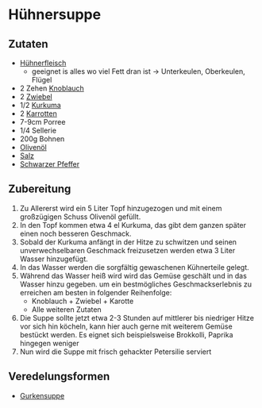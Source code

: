 # Hühnersuppe
## Zutaten
- [Hühnerfleisch](../Rohstoffe/Hochwertige_Rohstoffe/Hühnerfleisch.md)
	- geeignet is alles wo viel Fett dran ist -> Unterkeulen, Oberkeulen, Flügel
- 2 Zehen [Knoblauch](../Rohstoffe/Hochwertige_Rohstoffe/Knoblauch.md)
- 2 [Zwiebel](../Rohstoffe/Hochwertige_Rohstoffe/Zwiebel.md)
- 1/2 [Kurkuma](../Rohstoffe/Hochwertige_Rohstoffe/Kurkuma.md)
- 2 [Karrotten](../Rohstoffe/Hochwertige_Rohstoffe/Karrotte.md)
- 7-9cm Porree
- 1/4 Sellerie
- 200g Bohnen
- [Olivenöl](../Rohstoffe/Hochwertige_Rohstoffe/Olivenöl.md)
- [Salz](../Rohstoffe/Hochwertige_Rohstoffe/Salze/Salz.md)
- [Schwarzer Pfeffer](../Rohstoffe/Hochwertige_Rohstoffe/Schwarzer%20Pfeffer.md)



## Zubereitung
1. Zu Allererst wird ein 5 Liter Topf hinzugezogen und mit einem großzügigen Schuss Olivenöl gefüllt.
2. In den Topf kommen etwa 4 el Kurkuma, das gibt dem ganzen später einen noch besseren Geschmack.
3. Sobald der Kurkuma anfängt in der Hitze zu schwitzen und seinen unverwechselbaren Geschmack freizusetzen werden etwa 3 Liter Wasser hinzugefügt.
4. In das Wasser werden die sorgfältig gewaschenen Kühnerteile gelegt.
5. Während das Wasser heiß wird wird das Gemüse geschält und in das Wasser hinzu gegeben. um ein bestmögliches Geschmackserlebnis zu erreichen am besten in folgender Reihenfolge:
	- Knoblauch + Zwiebel + Karotte
	- Alle weiteren Zutaten
6. Die Suppe sollte jetzt etwa 2-3 Stunden auf mittlerer bis niedriger Hitze vor sich hin köcheln, kann hier auch gerne mit weiterem Gemüse bestückt werden. Es eignet sich beispielsweise Brokkolli, Paprika hingegen weniger
7. Nun wird die Suppe mit frisch gehackter Petersilie serviert




## Veredelungsformen
- [Gurkensuppe](Gurkensuppe.md)
